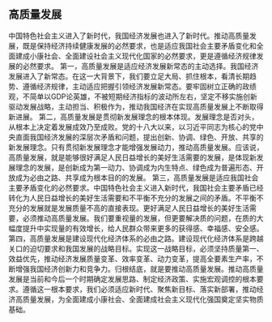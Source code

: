 ## 高质量发展
中国特色社会主义进入了新时代，我国经济发展也进入了新时代。推动高质量发展，既是保持经济持续健康发展的必然要求，也是适应我国社会主要矛盾变化和全面建成小康社会、全面建设社会主义现代化国家的必然要求，更是遵循经济规律发展的必然要求。
第一，高质量发展是适应经济发展新常态的主动选择。我国经济发展进入了新常态。在这一大背景下，我们要立足大局、抓住根本，看清长期趋势、遵循经济规律，主动适应把握引领经济发展新常态。要牢固树立正确的政绩观，不简单以GDP论英雄，不被短期经济指标的波动所左右，坚定不移实施创新驱动发展战略，主动担当、积极作为，推动我国经济在实现高质量发展上不断取得新进展。
第二，高质量发展是贯彻新发展理念的根本体现。发展理念是否对头，从根本上决定着发展成效乃至成败。党的十八大以来，以习近平同志为核心的党中央直面我国经济发展的深层次矛盾和问题，提出创新、协调、绿色、开放、共享的新发展理念。只有贯彻新发展理念才能增强发展动力，推动高质量发展。应该说，高质量发展，就是能够很好满足人民日益增长的美好生活需要的发展，是体现新发展理念的发展，是创新成为第一动力、协调成为内生特点、绿色成为普遍形态、开放成为必由之路、共享成为根本目的的发展。
第三，高质量发展是适应我国社会主要矛盾变化的必然要求。中国特色社会主义进入新时代，我国社会主要矛盾已经转化为人民日益增长的美好生活需要和不平衡不充分的发展之间的矛盾。不平衡不充分的发展就是发展质量不高的直接表现。更好满足人民日益增长的美好生活需要，必须推动高质量发展。我们要重视量的发展，但更要解决质的问题，在质的大幅度提升中实现量的有效增长，给人民群众带来更多的获得感、幸福感、安全感。
第四，高质量发展是建设现代化经济体系的必由之路。建设现代化经济体系是跨越关口的迫切要求和我国发展的战略目标。实现这一战略目标，必须坚持质量第一、效益优先，推动经济发展质量变革、效率变革、动力变革，提高全要素生产率，不断增强我国经济创新力和竞争力。归根结底，就是要推动高质量发展。推动高质量发展是当前和今后一个时期确定发展思路、制定经济政策、实施宏观调控的根本要求。遵循这一根本要求，我们必须适应新时代、聚焦新目标、落实新部署，推动经济高质量发展，为全面建成小康社会、全面建成社会主义现代化强国奠定坚实物质基础。